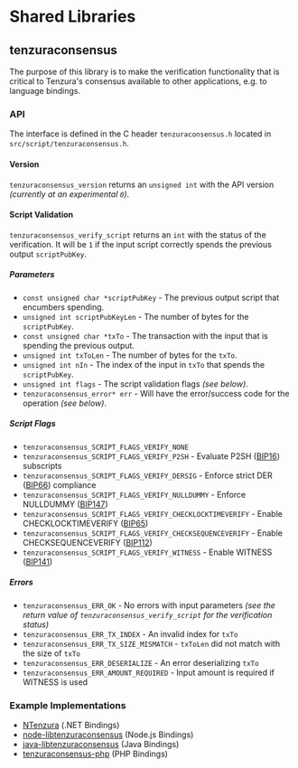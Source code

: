 Shared Libraries
================

## tenzuraconsensus

The purpose of this library is to make the verification functionality that is critical to Tenzura's consensus available to other applications, e.g. to language bindings.

### API

The interface is defined in the C header `tenzuraconsensus.h` located in  `src/script/tenzuraconsensus.h`.

#### Version

`tenzuraconsensus_version` returns an `unsigned int` with the API version *(currently at an experimental `0`)*.

#### Script Validation

`tenzuraconsensus_verify_script` returns an `int` with the status of the verification. It will be `1` if the input script correctly spends the previous output `scriptPubKey`.

##### Parameters
- `const unsigned char *scriptPubKey` - The previous output script that encumbers spending.
- `unsigned int scriptPubKeyLen` - The number of bytes for the `scriptPubKey`.
- `const unsigned char *txTo` - The transaction with the input that is spending the previous output.
- `unsigned int txToLen` - The number of bytes for the `txTo`.
- `unsigned int nIn` - The index of the input in `txTo` that spends the `scriptPubKey`.
- `unsigned int flags` - The script validation flags *(see below)*.
- `tenzuraconsensus_error* err` - Will have the error/success code for the operation *(see below)*.

##### Script Flags
- `tenzuraconsensus_SCRIPT_FLAGS_VERIFY_NONE`
- `tenzuraconsensus_SCRIPT_FLAGS_VERIFY_P2SH` - Evaluate P2SH ([BIP16](https://github.com/bitcoin/bips/blob/master/bip-0016.mediawiki)) subscripts
- `tenzuraconsensus_SCRIPT_FLAGS_VERIFY_DERSIG` - Enforce strict DER ([BIP66](https://github.com/bitcoin/bips/blob/master/bip-0066.mediawiki)) compliance
- `tenzuraconsensus_SCRIPT_FLAGS_VERIFY_NULLDUMMY` - Enforce NULLDUMMY ([BIP147](https://github.com/bitcoin/bips/blob/master/bip-0147.mediawiki))
- `tenzuraconsensus_SCRIPT_FLAGS_VERIFY_CHECKLOCKTIMEVERIFY` - Enable CHECKLOCKTIMEVERIFY ([BIP65](https://github.com/bitcoin/bips/blob/master/bip-0065.mediawiki))
- `tenzuraconsensus_SCRIPT_FLAGS_VERIFY_CHECKSEQUENCEVERIFY` - Enable CHECKSEQUENCEVERIFY ([BIP112](https://github.com/bitcoin/bips/blob/master/bip-0112.mediawiki))
- `tenzuraconsensus_SCRIPT_FLAGS_VERIFY_WITNESS` - Enable WITNESS ([BIP141](https://github.com/bitcoin/bips/blob/master/bip-0141.mediawiki))

##### Errors
- `tenzuraconsensus_ERR_OK` - No errors with input parameters *(see the return value of `tenzuraconsensus_verify_script` for the verification status)*
- `tenzuraconsensus_ERR_TX_INDEX` - An invalid index for `txTo`
- `tenzuraconsensus_ERR_TX_SIZE_MISMATCH` - `txToLen` did not match with the size of `txTo`
- `tenzuraconsensus_ERR_DESERIALIZE` - An error deserializing `txTo`
- `tenzuraconsensus_ERR_AMOUNT_REQUIRED` - Input amount is required if WITNESS is used

### Example Implementations
- [NTenzura](https://github.com/NicolasDorier/NTenzura/blob/master/NTenzura/Script.cs#L814) (.NET Bindings)
- [node-libtenzuraconsensus](https://github.com/bitpay/node-libtenzuraconsensus) (Node.js Bindings)
- [java-libtenzuraconsensus](https://github.com/dexX7/java-libtenzuraconsensus) (Java Bindings)
- [tenzuraconsensus-php](https://github.com/Bit-Wasp/tenzuraconsensus-php) (PHP Bindings)

